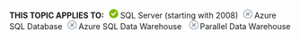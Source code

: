 <Token>**THIS TOPIC APPLIES TO:**![yes](../../Images\Image\ImageNotContaina/yes.png)SQL Server (starting with 2008)![no](../../Images\Image\ImageNotContaina/no.png)Azure SQL Database![no](../../Images\Image\ImageNotContaina/no.png)Azure SQL Data Warehouse ![no](../../Images\Image\ImageNotContaina/no.png)Parallel Data Warehouse </Token>